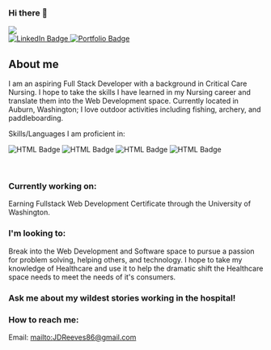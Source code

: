 ### Hi there 👋
<img src="https://komarev.com/ghpvc/?username=JDReeves86">
<div id="badges">
    <a href="https://www.linkedin.com/in/jacob-reeves-4237a9238/">
        <img src="https://img.shields.io/badge/LinkedIn-blue?style=for-the-badge&logo=linkedin&logoColor=white" alt="LinkedIn Badge"/>
    </a>
    <a href="https://jdreeves86.github.io/Portfolio/">
      <img src="https://img.shields.io/badge/Portfolio-red?style=for-the-badge" alt="Portfolio Badge"/>
    </a>
</div>

## About me

I am an aspiring Full Stack Developer with a background in Critical Care Nursing. I hope to take the skills I have learned in my Nursing career and translate them into the Web Development space. Currently located in Auburn, Washington; I love outdoor activities including fishing, archery, and paddleboarding. 

Skills/Languages I am proficient in:

<span><img src="https://img.shields.io/badge/HTML-orange?style=for-the-badge" alt="HTML Badge"/></span>
<span><img src="https://img.shields.io/badge/CSS-blue?style=for-the-badge" alt="HTML Badge"/></span>
<span><img src="https://img.shields.io/badge/JavaScript-yellow?style=for-the-badge" alt="HTML Badge"/></span>
<span><img src="https://img.shields.io/badge/Node.js-green?style=for-the-badge" alt="HTML Badge"/></span>

<br>

### Currently working on: 
Earning Fullstack Web Development Certificate through the University of Washington.

### I'm looking to:
Break into the Web Development and Software space to pursue a passion for problem solving, helping others, and technology. I hope to take my knowledge of Healthcare and use it to help the dramatic shift the Healthcare space needs to meet the needs of it's consumers.

### Ask me about my wildest stories working in the hospital!

### How to reach me:
Email: [mailto:JDReeves86@gmail.com](JDReeves86@gmail.com)


<!--
**JDReeves86/JDReeves86** is a ✨ _special_ ✨ repository because its `README.md` (this file) appears on your GitHub profile.

Here are some ideas to get you started:

- 🔭 I’m currently working on ...
- 🌱 I’m currently learning ...
- 👯 I’m looking to collaborate on ...
- 🤔 I’m looking for help with ...
- 💬 Ask me about ...
- 📫 How to reach me: ...
- 😄 Pronouns: ...
- ⚡ Fun fact: ...
-->

